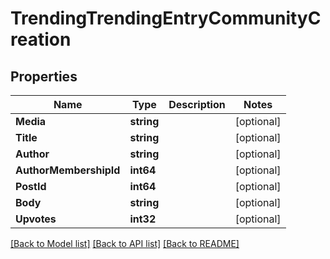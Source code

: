 # TrendingTrendingEntryCommunityCreation

## Properties
Name | Type | Description | Notes
------------ | ------------- | ------------- | -------------
**Media** | **string** |  | [optional] 
**Title** | **string** |  | [optional] 
**Author** | **string** |  | [optional] 
**AuthorMembershipId** | **int64** |  | [optional] 
**PostId** | **int64** |  | [optional] 
**Body** | **string** |  | [optional] 
**Upvotes** | **int32** |  | [optional] 

[[Back to Model list]](../README.md#documentation-for-models) [[Back to API list]](../README.md#documentation-for-api-endpoints) [[Back to README]](../README.md)


